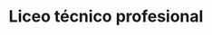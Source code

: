 ---
name: Liceo Jorge Sánchez Hugarte
title: Liceo técnico profesional
description:  Instalamos toda la red de cámaras de seguridad y portones eléctricos.
socialmedia:
  globe: 'https://www.coreduc.cl/jsu/'
image: https://raw.githubusercontent.com/Admidata/Resources/master/Clients/licea-jorge-sanchez.jpg
---   